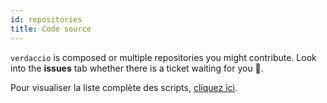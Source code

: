 ```yaml
---
id: repositories
title: Code source
---
```


`verdaccio` is composed or multiple repositories you might contribute. Look into the **issues** tab whether there is a ticket waiting for you 🤠.

Pour visualiser la liste complète des scripts, [cliquez ici](https://github.com/verdaccio/verdaccio/wiki/Repositories).

